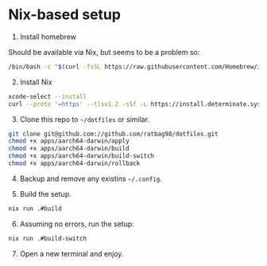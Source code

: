 # Nix-based setup

1. Install homebrew

Should be available via Nix, but seems to be a problem so:

```bash
/bin/bash -c "$(curl -fsSL https://raw.githubusercontent.com/Homebrew/install/HEAD/install.sh)"
```
2. Install Nix

```bash
xcode-select --install
curl --proto '=https' --tlsv1.2 -sSf -L https://install.determinate.systems/nix | sh -s -- install
```

3. Clone this repo to `~/dotfiles` or similar.

```bash
git clone git@github.com://github.com/ratbag98/dotfiles.git
chmod +x apps/aarch64-darwin/apply
chmod +x apps/aarch64-darwin/build
chmod +x apps/aarch64-darwin/build-switch
chmod +x apps/aarch64-darwin/rollback
```

4. Backup and remove any existins `~/.config`.

5. Build the setup.

```bash
nix run .#build
```

6. Assuming no errors, run the setup:

```bash
nix run .#build-switch
```

7. Open a new terminal and enjoy.


